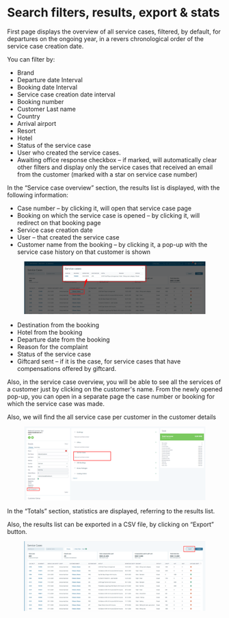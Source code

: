 # Search filters, results, export & stats

First page displays the overview of all service cases, filtered, by default, for departures on the ongoing year, in a revers chronological order of the service case creation date.

You can filter by:

* Brand
* Departure date Interval
* Booking date Interval
* Service case creation date interval
* Booking number
* Customer Last name
* Country
* Arrival airport
* Resort
* Hotel
* Status of the service case
* User who created the service cases.
* Awaiting office response checkbox – if marked, will automatically clear other filters and display only the service cases that received an email from the customer (marked with a star on service case number)

In the “Service case overview” section, the results list is displayed, with the following information:

* Case number – by clicking it, will open that service case page
* Booking on which the service case is opened – by clicking it, will redirect on that booking page
* Service case creation date
* User – that created the service case
* Customer name from the booking – by clicking it, a pop-up with the service case history on that customer is shown

<figure><img src="../.gitbook/assets/image (20) (1) (1) (1).png" alt=""><figcaption></figcaption></figure>

* Destination from the booking
* Hotel from the booking
* Departure date from the booking
* Reason for the complaint
* Status of the service case
* Giftcard sent – if it is the case, for service cases that have compensations offered by giftcard.

Also, in the service case overview, you will be able to see all the services of a customer just by clicking on the customer's name. From the newly opened pop-up, you can open in a separate page the case number or booking for which the service case was made.&#x20;

Also, we will find the all service case per customer in the customer details

<figure><img src="../.gitbook/assets/image (21) (1) (1) (1).png" alt=""><figcaption></figcaption></figure>

In the “Totals” section, statistics are displayed, referring to the results list.

Also, the results list can be exported in a CSV file, by clicking on “Export” button.

<figure><img src="../.gitbook/assets/image (22) (1) (1).png" alt=""><figcaption></figcaption></figure>
